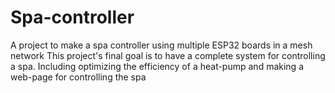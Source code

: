 # Spa-controller
A project to make a spa controller using multiple ESP32 boards in a mesh network
This project's final goal is to have a complete system for controlling a spa. 
Including optimizing the efficiency of a heat-pump and making a web-page for controlling the spa
